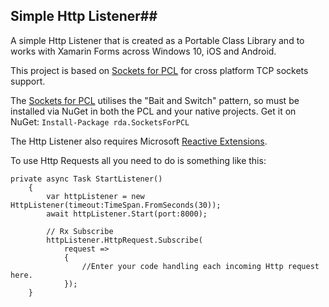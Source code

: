 ## Simple Http Listener##
A simple Http Listener that is created as a Portable Class Library and to works with Xamarin Forms across Windows 10, iOS and Android.

This project is based on [Sockets for PCL](https://github.com/1iveowl/sockets-for-pcl/) for cross platform TCP sockets support. 

The [Sockets for PCL](https://github.com/1iveowl/sockets-for-pcl/) utilises the "Bait and Switch" pattern, so must be installed via NuGet in both the PCL and your native projects.  Get it on NuGet:  `Install-Package rda.SocketsForPCL` 

The Http Listener also requires Microsoft [Reactive Extensions](https://www.nuget.org/packages/Rx-Main). 

To use Http Requests all you need to do is something like this:

    private async Task StartListener()
        {
            var httpListener = new HttpListener(timeout:TimeSpan.FromSeconds(30));
            await httpListener.Start(port:8000);
			
			// Rx Subscribe
            httpListener.HttpRequest.Subscribe(
                request =>
                {
                    //Enter your code handling each incoming Http request here.
                });
        }



